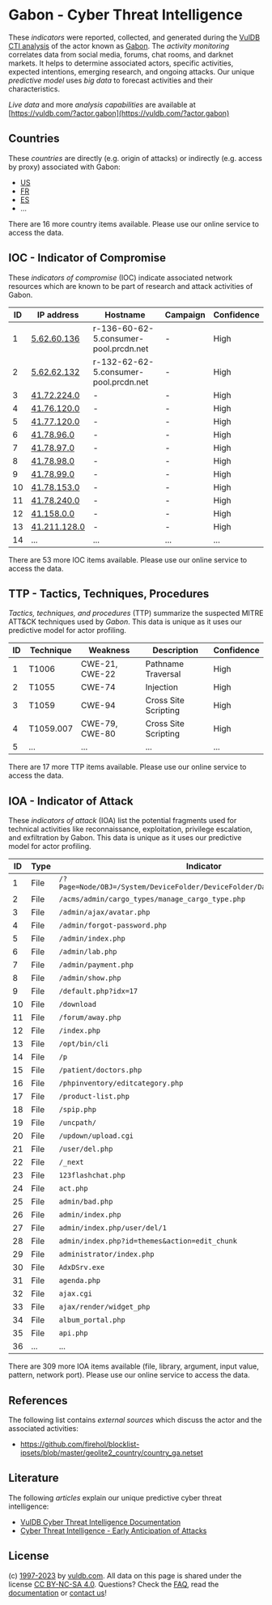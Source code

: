# Gabon - Cyber Threat Intelligence

These _indicators_ were reported, collected, and generated during the [VulDB CTI analysis](https://vuldb.com/?kb.cti) of the actor known as [Gabon](https://vuldb.com/?actor.gabon). The _activity monitoring_ correlates data from social media, forums, chat rooms, and darknet markets. It helps to determine associated actors, specific activities, expected intentions, emerging research, and ongoing attacks. Our unique _predictive model_ uses _big data_ to forecast activities and their characteristics.

_Live data_ and more _analysis capabilities_ are available at [https://vuldb.com/?actor.gabon](https://vuldb.com/?actor.gabon)

## Countries

These _countries_ are directly (e.g. origin of attacks) or indirectly (e.g. access by proxy) associated with Gabon:

* [US](https://vuldb.com/?country.us)
* [FR](https://vuldb.com/?country.fr)
* [ES](https://vuldb.com/?country.es)
* ...

There are 16 more country items available. Please use our online service to access the data.

## IOC - Indicator of Compromise

These _indicators of compromise_ (IOC) indicate associated network resources which are known to be part of research and attack activities of Gabon.

ID | IP address | Hostname | Campaign | Confidence
-- | ---------- | -------- | -------- | ----------
1 | [5.62.60.136](https://vuldb.com/?ip.5.62.60.136) | r-136-60-62-5.consumer-pool.prcdn.net | - | High
2 | [5.62.62.132](https://vuldb.com/?ip.5.62.62.132) | r-132-62-62-5.consumer-pool.prcdn.net | - | High
3 | [41.72.224.0](https://vuldb.com/?ip.41.72.224.0) | - | - | High
4 | [41.76.120.0](https://vuldb.com/?ip.41.76.120.0) | - | - | High
5 | [41.77.120.0](https://vuldb.com/?ip.41.77.120.0) | - | - | High
6 | [41.78.96.0](https://vuldb.com/?ip.41.78.96.0) | - | - | High
7 | [41.78.97.0](https://vuldb.com/?ip.41.78.97.0) | - | - | High
8 | [41.78.98.0](https://vuldb.com/?ip.41.78.98.0) | - | - | High
9 | [41.78.99.0](https://vuldb.com/?ip.41.78.99.0) | - | - | High
10 | [41.78.153.0](https://vuldb.com/?ip.41.78.153.0) | - | - | High
11 | [41.78.240.0](https://vuldb.com/?ip.41.78.240.0) | - | - | High
12 | [41.158.0.0](https://vuldb.com/?ip.41.158.0.0) | - | - | High
13 | [41.211.128.0](https://vuldb.com/?ip.41.211.128.0) | - | - | High
14 | ... | ... | ... | ...

There are 53 more IOC items available. Please use our online service to access the data.

## TTP - Tactics, Techniques, Procedures

_Tactics, techniques, and procedures_ (TTP) summarize the suspected MITRE ATT&CK techniques used by _Gabon_. This data is unique as it uses our predictive model for actor profiling.

ID | Technique | Weakness | Description | Confidence
-- | --------- | -------- | ----------- | ----------
1 | T1006 | CWE-21, CWE-22 | Pathname Traversal | High
2 | T1055 | CWE-74 | Injection | High
3 | T1059 | CWE-94 | Cross Site Scripting | High
4 | T1059.007 | CWE-79, CWE-80 | Cross Site Scripting | High
5 | ... | ... | ... | ...

There are 17 more TTP items available. Please use our online service to access the data.

## IOA - Indicator of Attack

These _indicators of attack_ (IOA) list the potential fragments used for technical activities like reconnaissance, exploitation, privilege escalation, and exfiltration by Gabon. This data is unique as it uses our predictive model for actor profiling.

ID | Type | Indicator | Confidence
-- | ---- | --------- | ----------
1 | File | `/?Page=Node/OBJ=/System/DeviceFolder/DeviceFolder/DateTime/Action=Submit` | High
2 | File | `/acms/admin/cargo_types/manage_cargo_type.php` | High
3 | File | `/admin/ajax/avatar.php` | High
4 | File | `/admin/forgot-password.php` | High
5 | File | `/admin/index.php` | High
6 | File | `/admin/lab.php` | High
7 | File | `/admin/payment.php` | High
8 | File | `/admin/show.php` | High
9 | File | `/default.php?idx=17` | High
10 | File | `/download` | Medium
11 | File | `/forum/away.php` | High
12 | File | `/index.php` | Medium
13 | File | `/opt/bin/cli` | Medium
14 | File | `/p` | Low
15 | File | `/patient/doctors.php` | High
16 | File | `/phpinventory/editcategory.php` | High
17 | File | `/product-list.php` | High
18 | File | `/spip.php` | Medium
19 | File | `/uncpath/` | Medium
20 | File | `/updown/upload.cgi` | High
21 | File | `/user/del.php` | High
22 | File | `/_next` | Low
23 | File | `123flashchat.php` | High
24 | File | `act.php` | Low
25 | File | `admin/bad.php` | High
26 | File | `admin/index.php` | High
27 | File | `admin/index.php/user/del/1` | High
28 | File | `admin/index.php?id=themes&action=edit_chunk` | High
29 | File | `administrator/index.php` | High
30 | File | `AdxDSrv.exe` | Medium
31 | File | `agenda.php` | Medium
32 | File | `ajax.cgi` | Medium
33 | File | `ajax/render/widget_php` | High
34 | File | `album_portal.php` | High
35 | File | `api.php` | Low
36 | ... | ... | ...

There are 309 more IOA items available (file, library, argument, input value, pattern, network port). Please use our online service to access the data.

## References

The following list contains _external sources_ which discuss the actor and the associated activities:

* https://github.com/firehol/blocklist-ipsets/blob/master/geolite2_country/country_ga.netset

## Literature

The following _articles_ explain our unique predictive cyber threat intelligence:

* [VulDB Cyber Threat Intelligence Documentation](https://vuldb.com/?kb.cti)
* [Cyber Threat Intelligence - Early Anticipation of Attacks](https://www.scip.ch/en/?labs.20201022)

## License

(c) [1997-2023](https://vuldb.com/?kb.changelog) by [vuldb.com](https://vuldb.com/?kb.about). All data on this page is shared under the license [CC BY-NC-SA 4.0](https://creativecommons.org/licenses/by-nc-sa/4.0/). Questions? Check the [FAQ](https://vuldb.com/?kb.faq), read the [documentation](https://vuldb.com/?kb) or [contact us](https://vuldb.com/?contact)!
